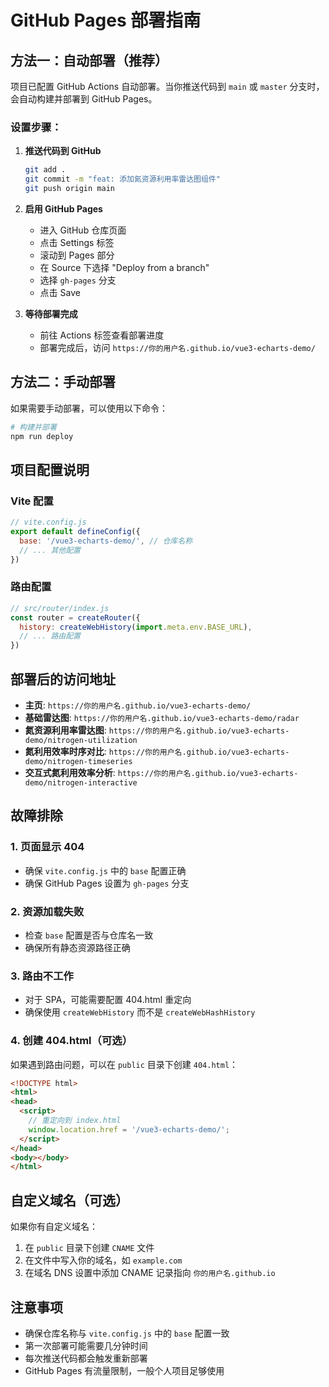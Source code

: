 # GitHub Pages 部署指南

## 方法一：自动部署（推荐）

项目已配置 GitHub Actions 自动部署。当你推送代码到 `main` 或 `master` 分支时，会自动构建并部署到 GitHub Pages。

### 设置步骤：

1. **推送代码到 GitHub**
   ```bash
   git add .
   git commit -m "feat: 添加氮资源利用率雷达图组件"
   git push origin main
   ```

2. **启用 GitHub Pages**
   - 进入 GitHub 仓库页面
   - 点击 Settings 标签
   - 滚动到 Pages 部分
   - 在 Source 下选择 "Deploy from a branch"
   - 选择 `gh-pages` 分支
   - 点击 Save

3. **等待部署完成**
   - 前往 Actions 标签查看部署进度
   - 部署完成后，访问 `https://你的用户名.github.io/vue3-echarts-demo/`

## 方法二：手动部署

如果需要手动部署，可以使用以下命令：

```bash
# 构建并部署
npm run deploy
```

## 项目配置说明

### Vite 配置
```javascript
// vite.config.js
export default defineConfig({
  base: '/vue3-echarts-demo/', // 仓库名称
  // ... 其他配置
})
```

### 路由配置
```javascript
// src/router/index.js
const router = createRouter({
  history: createWebHistory(import.meta.env.BASE_URL),
  // ... 路由配置
})
```

## 部署后的访问地址

- **主页**: `https://你的用户名.github.io/vue3-echarts-demo/`
- **基础雷达图**: `https://你的用户名.github.io/vue3-echarts-demo/radar`
- **氮资源利用率雷达图**: `https://你的用户名.github.io/vue3-echarts-demo/nitrogen-utilization`
- **氮利用效率时序对比**: `https://你的用户名.github.io/vue3-echarts-demo/nitrogen-timeseries`
- **交互式氮利用效率分析**: `https://你的用户名.github.io/vue3-echarts-demo/nitrogen-interactive`

## 故障排除

### 1. 页面显示 404
- 确保 `vite.config.js` 中的 `base` 配置正确
- 确保 GitHub Pages 设置为 `gh-pages` 分支

### 2. 资源加载失败
- 检查 `base` 配置是否与仓库名一致
- 确保所有静态资源路径正确

### 3. 路由不工作
- 对于 SPA，可能需要配置 404.html 重定向
- 确保使用 `createWebHistory` 而不是 `createWebHashHistory`

### 4. 创建 404.html（可选）
如果遇到路由问题，可以在 `public` 目录下创建 `404.html`：

```html
<!DOCTYPE html>
<html>
<head>
  <script>
    // 重定向到 index.html
    window.location.href = '/vue3-echarts-demo/';
  </script>
</head>
<body></body>
</html>
```

## 自定义域名（可选）

如果你有自定义域名：

1. 在 `public` 目录下创建 `CNAME` 文件
2. 在文件中写入你的域名，如 `example.com`
3. 在域名 DNS 设置中添加 CNAME 记录指向 `你的用户名.github.io`

## 注意事项

- 确保仓库名称与 `vite.config.js` 中的 `base` 配置一致
- 第一次部署可能需要几分钟时间
- 每次推送代码都会触发重新部署
- GitHub Pages 有流量限制，一般个人项目足够使用
